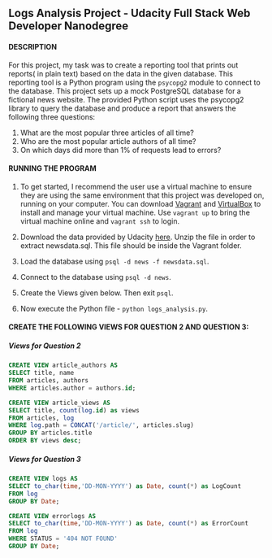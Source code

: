 ## Logs Analysis Project - Udacity Full Stack Web Developer Nanodegree

#### DESCRIPTION
For this project, my task was to create a reporting tool that prints out reports( in plain text) based on the data in the given database. This reporting tool is a Python program using the `psycopg2` module to connect to the database. This project sets up a mock PostgreSQL database for a fictional news website. The provided Python script uses the psycopg2 library to query the database and produce a report that answers the following three questions:

1. What are the most popular three articles of all time?
2. Who are the most popular article authors of all time?
3. On which days did more than 1% of requests lead to errors?

#### RUNNING THE PROGRAM
1. To get started, I recommend the user use a virtual machine to ensure they are using the same environment that this project was developed on, running on your computer. You can download [Vagrant](https://www.vagrantup.com/) and [VirtualBox](https://www.virtualbox.org/wiki/Download_Old_Builds_5_1) to install and manage your virtual machine.
Use `vagrant up` to bring the virtual machine online and `vagrant ssh` to login.

2. Download the data provided by Udacity [here](https://d17h27t6h515a5.cloudfront.net/topher/2016/August/57b5f748_newsdata/newsdata.zip). Unzip the file in order to extract newsdata.sql. This file should be inside the Vagrant folder. 

3. Load the database using `psql -d news -f newsdata.sql`. 

4. Connect to the database using `psql -d news`.

5. Create the Views given below. Then exit `psql`.

6. Now execute the Python file - `python logs_analysis.py`.


#### CREATE THE FOLLOWING VIEWS FOR QUESTION 2 AND QUESTION 3:

##### Views for Question 2
```sql
CREATE VIEW article_authors AS
SELECT title, name
FROM articles, authors
WHERE articles.author = authors.id;
```
```sql 
CREATE VIEW article_views AS
SELECT title, count(log.id) as views
FROM articles, log
WHERE log.path = CONCAT('/article/', articles.slug)
GROUP BY articles.title
ORDER BY views desc;
```

##### Views for Question 3
```sql
CREATE VIEW logs AS
SELECT to_char(time,'DD-MON-YYYY') as Date, count(*) as LogCount
FROM log
GROUP BY Date;
```
```sql
CREATE VIEW errorlogs AS
SELECT to_char(time,'DD-MON-YYYY') as Date, count(*) as ErrorCount
FROM log
WHERE STATUS = '404 NOT FOUND'
GROUP BY Date;
```









